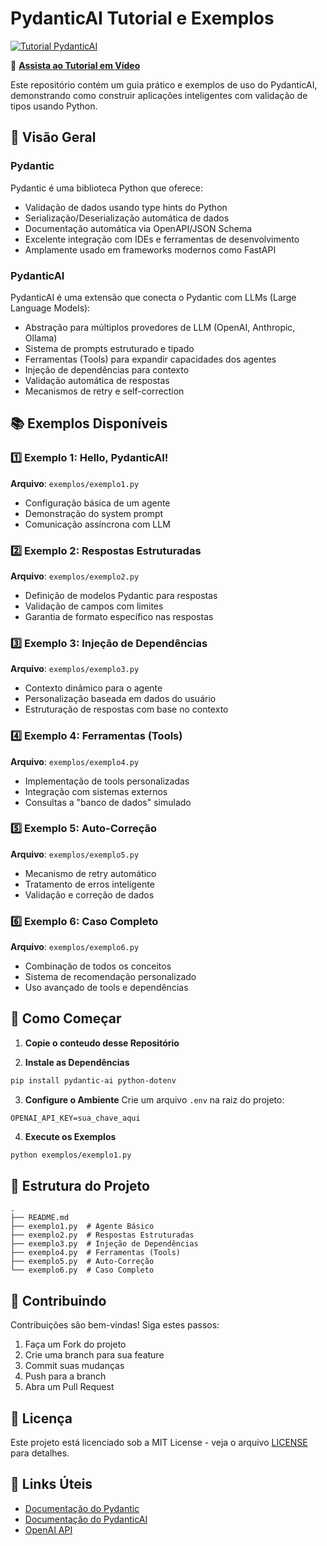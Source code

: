 
# PydanticAI Tutorial e Exemplos

[![Tutorial PydanticAI](https://img.youtube.com/vi/vxnGi9WTHM0/0.jpg)](https://www.youtube.com/watch?v=vxnGi9WTHM0)

🎥 **[Assista ao Tutorial em Vídeo](https://www.youtube.com/watch?v=vxnGi9WTHM0)**


Este repositório contém um guia prático e exemplos de uso do PydanticAI, demonstrando como construir aplicações inteligentes com validação de tipos usando Python.

## 🎯 Visão Geral

### Pydantic
Pydantic é uma biblioteca Python que oferece:
- Validação de dados usando type hints do Python
- Serialização/Deserialização automática de dados
- Documentação automática via OpenAPI/JSON Schema
- Excelente integração com IDEs e ferramentas de desenvolvimento
- Amplamente usado em frameworks modernos como FastAPI

### PydanticAI
PydanticAI é uma extensão que conecta o Pydantic com LLMs (Large Language Models):
- Abstração para múltiplos provedores de LLM (OpenAI, Anthropic, Ollama)
- Sistema de prompts estruturado e tipado
- Ferramentas (Tools) para expandir capacidades dos agentes
- Injeção de dependências para contexto
- Validação automática de respostas
- Mecanismos de retry e self-correction

## 📚 Exemplos Disponíveis

### 1️⃣ Exemplo 1: Hello, PydanticAI!
**Arquivo**: `exemplos/exemplo1.py`
- Configuração básica de um agente
- Demonstração do system prompt
- Comunicação assíncrona com LLM

### 2️⃣ Exemplo 2: Respostas Estruturadas
**Arquivo**: `exemplos/exemplo2.py`
- Definição de modelos Pydantic para respostas
- Validação de campos com limites
- Garantia de formato específico nas respostas

### 3️⃣ Exemplo 3: Injeção de Dependências
**Arquivo**: `exemplos/exemplo3.py`
- Contexto dinâmico para o agente
- Personalização baseada em dados do usuário
- Estruturação de respostas com base no contexto

### 4️⃣ Exemplo 4: Ferramentas (Tools)
**Arquivo**: `exemplos/exemplo4.py`
- Implementação de tools personalizadas
- Integração com sistemas externos
- Consultas a "banco de dados" simulado

### 5️⃣ Exemplo 5: Auto-Correção
**Arquivo**: `exemplos/exemplo5.py`
- Mecanismo de retry automático
- Tratamento de erros inteligente
- Validação e correção de dados

### 6️⃣ Exemplo 6: Caso Completo
**Arquivo**: `exemplos/exemplo6.py`
- Combinação de todos os conceitos
- Sistema de recomendação personalizado
- Uso avançado de tools e dependências

## 🚀 Como Começar

1. **Copie o conteudo desse Repositório**


2. **Instale as Dependências**
```bash
pip install pydantic-ai python-dotenv
```

3. **Configure o Ambiente**
Crie um arquivo `.env` na raiz do projeto:
```env
OPENAI_API_KEY=sua_chave_aqui
```

4. **Execute os Exemplos**
```bash
python exemplos/exemplo1.py
```

## 📁 Estrutura do Projeto
```
.
├── README.md
├── exemplo1.py  # Agente Básico
├── exemplo2.py  # Respostas Estruturadas
├── exemplo3.py  # Injeção de Dependências
├── exemplo4.py  # Ferramentas (Tools)
├── exemplo5.py  # Auto-Correção
└── exemplo6.py  # Caso Completo
```

## 🤝 Contribuindo

Contribuições são bem-vindas! Siga estes passos:
1. Faça um Fork do projeto
2. Crie uma branch para sua feature 
3. Commit suas mudanças 
4. Push para a branch 
5. Abra um Pull Request

## 📝 Licença

Este projeto está licenciado sob a MIT License - veja o arquivo [LICENSE](LICENSE) para detalhes.

## 🔗 Links Úteis

- [Documentação do Pydantic](https://docs.pydantic.dev/)
- [Documentação do PydanticAI](https://github.com/jxnl/pydantic-ai)
- [OpenAI API](https://platform.openai.com/docs/api-reference)

